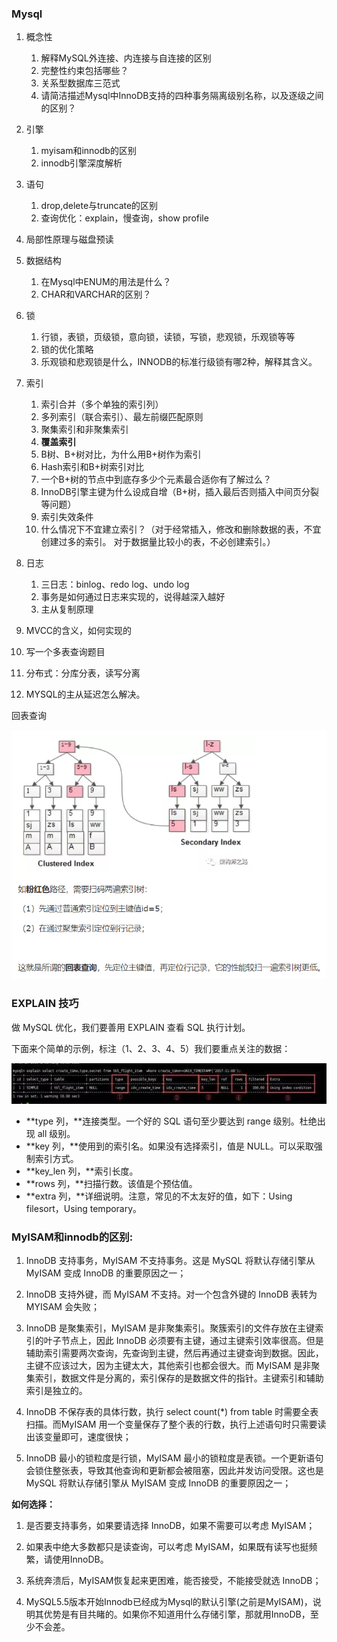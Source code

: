 ### Mysql

1. 概念性

   1. 解释MySQL外连接、内连接与自连接的区别
   2. 完整性约束包括哪些？
   3. 关系型数据库三范式
   4. 请简洁描述Mysql中InnoDB支持的四种事务隔离级别名称，以及逐级之间的区别？

4. 引擎

   1. myisam和innodb的区别
   2. innodb引擎深度解析

3. 语句

   1. drop,delete与truncate的区别
   2. 查询优化：explain，慢查询，show profile

4. 局部性原理与磁盘预读

5. 数据结构

   1. 在Mysql中ENUM的用法是什么？
   2. CHAR和VARCHAR的区别？

6. 锁

   1. 行锁，表锁，页级锁，意向锁，读锁，写锁，悲观锁，乐观锁等等
   2. 锁的优化策略
   3. 乐观锁和悲观锁是什么，INNODB的标准行级锁有哪2种，解释其含义。

7. 索引
   1. 索引合并（多个单独的索引列）
   2. 多列索引（联合索引）、最左前缀匹配原则
   3. 聚集索引和非聚集索引
   4. **覆盖索引**
   5. B树、B+树对比，为什么用B+树作为索引
   6. Hash索引和B+树索引对比
   7. 一个B+树的节点中到底存多少个元素最合适你有了解过么？
   8. InnoDB引擎主键为什么设成自增（B+树，插入最后否则插入中间页分裂等问题）
   9. 索引失效条件
   10. 什么情况下不宜建立索引？（对于经常插入，修改和删除数据的表，不宜创建过多的索引。  对于数据量比较小的表，不必创建索引。）

8. 日志

   1. 三日志：binlog、redo log、undo log
   2. 事务是如何通过日志来实现的，说得越深入越好
   3. 主从复制原理

9. MVCC的含义，如何实现的

10. 写一个多表查询题目

11. 分布式：分库分表，读写分离

12. MYSQL的主从延迟怎么解决。

    

回表查询

![](images/1584631326617.png)



### EXPLAIN 技巧

做 MySQL 优化，我们要善用 EXPLAIN 查看 SQL 执行计划。

下面来个简单的示例，标注（1、2、3、4、5）我们要重点关注的数据：

![](images/e9uz2ohs7j.jpeg)

- **type 列，**连接类型。一个好的 SQL 语句至少要达到 range 级别。杜绝出现 all 级别。 
- **key 列，**使用到的索引名。如果没有选择索引，值是 NULL。可以采取强制索引方式。 
- **key_len 列，**索引长度。 
- **rows 列，**扫描行数。该值是个预估值。 
- **extra 列，**详细说明。注意，常见的不太友好的值，如下：Using filesort，Using temporary。

### MyISAM和innodb的区别:

1. InnoDB 支持事务，MyISAM 不支持事务。这是 MySQL 将默认存储引擎从 MyISAM 变成 InnoDB 的重要原因之一；

2. InnoDB 支持外键，而 MyISAM 不支持。对一个包含外键的 InnoDB 表转为 MYISAM 会失败；  

3. InnoDB 是聚集索引，MyISAM 是非聚集索引。聚簇索引的文件存放在主键索引的叶子节点上，因此 InnoDB 必须要有主键，通过主键索引效率很高。但是辅助索引需要两次查询，先查询到主键，然后再通过主键查询到数据。因此，主键不应该过大，因为主键太大，其他索引也都会很大。而 MyISAM 是非聚集索引，数据文件是分离的，索引保存的是数据文件的指针。主键索引和辅助索引是独立的。 

4. InnoDB 不保存表的具体行数，执行 select count(*) from table 时需要全表扫描。而MyISAM 用一个变量保存了整个表的行数，执行上述语句时只需要读出该变量即可，速度很快；    

5. InnoDB 最小的锁粒度是行锁，MyISAM 最小的锁粒度是表锁。一个更新语句会锁住整张表，导致其他查询和更新都会被阻塞，因此并发访问受限。这也是 MySQL 将默认存储引擎从 MyISAM 变成 InnoDB 的重要原因之一；

**如何选择：**

1. 是否要支持事务，如果要请选择 InnoDB，如果不需要可以考虑 MyISAM；

2. 如果表中绝大多数都只是读查询，可以考虑 MyISAM，如果既有读写也挺频繁，请使用InnoDB。

3. 系统奔溃后，MyISAM恢复起来更困难，能否接受，不能接受就选 InnoDB；

4. MySQL5.5版本开始Innodb已经成为Mysql的默认引擎(之前是MyISAM)，说明其优势是有目共睹的。如果你不知道用什么存储引擎，那就用InnoDB，至少不会差。